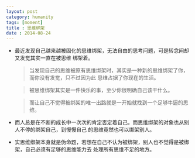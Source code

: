 ```yaml
---
layout: post 
category: humanity 
tags: [moment]
title : 思维绑架
date : 2014-08-24
---
```


- 最近发现自己越来越被固化的思维绑架，无法自由的思考问题，可是转念间却又发觉其实一直在被思维 绑架着。

  > 当发现自己的思维被原有思维绑架时，其实是一种新的思维绑架了你，而你没有发觉，只不过因为此 思维占据了你现在的生活。 

  > 被思维绑架其实是一件快乐的事，至少你很明确自己该干什么。 

  > 而让自己不觉得被绑架的唯一出路就是一开始就找到一个足够牛逼的思维。

- 而人总是在不断的成长中一次次的肯定否定着自己。而思维绑架的对象也从别人不停的绑架自己，到慢慢自己 的思维竟然也可以绑架别人。

- 实思维绑架本身就是伪命题，若想在自己不认为被绑架，别人也不觉得是被绑架，自己必须有足够的思维能力去 处理所有思维不足的地方。
